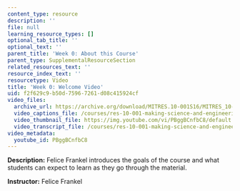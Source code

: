 ```yaml
---
content_type: resource
description: ''
file: null
learning_resource_types: []
optional_tab_title: ''
optional_text: ''
parent_title: 'Week 0: About this Course'
parent_type: SupplementalResourceSection
related_resources_text: ''
resource_index_text: ''
resourcetype: Video
title: 'Week 0: Welcome Video'
uid: f2f629c9-b50d-7596-7261-d08c415924cf
video_files:
  archive_url: https://archive.org/download/MITRES.10-001S16/MITRES_10-001S16_Track01_300k.mp4
  video_captions_file: /courses/res-10-001-making-science-and-engineering-pictures-a-practical-guide-to-presenting-your-work-spring-2016/51d491ebe5a154aaa5970aca6bf32bd7_PBggBCnfbC8.vtt
  video_thumbnail_file: https://img.youtube.com/vi/PBggBCnfbC8/default.jpg
  video_transcript_file: /courses/res-10-001-making-science-and-engineering-pictures-a-practical-guide-to-presenting-your-work-spring-2016/2e7e7e92582692ed43de9b62641022f7_PBggBCnfbC8.pdf
video_metadata:
  youtube_id: PBggBCnfbC8
---
```


**Description:** Felice Frankel introduces the goals of the course and what students can expect to learn as they go through the material.

**Instructor:** Felice Frankel